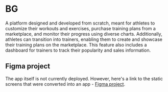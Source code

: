 # BG
A platform designed and developed from scratch, meant for athletes to customize their workouts and exercises, purchase training plans from a marketplace, and monitor their progress using diverse charts. Additionally, athletes can transition into trainers, enabling them to create and showcase their training plans on the marketplace. This feature also includes a dashboard for trainers to track their popularity and sales information.

## Figma project
The app itself is not currently deployed. However, here's a link to the static screens that were converted into an app - [Figma project](https://www.figma.com/file/2cTxuFivqW1WQzprETOmEd/Widoki?node-id=0%3A1&t=OuZY6r4MreSQL5na-1).
